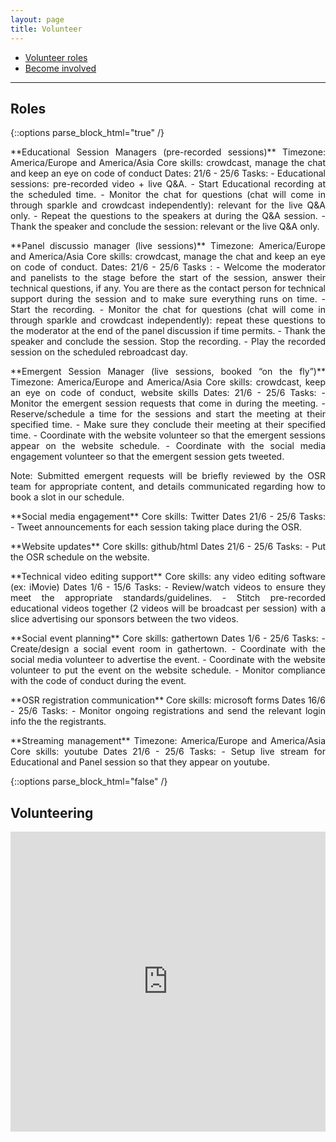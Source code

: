 ```yaml
---
layout: page
title: Volunteer
---
```


- [Volunteer roles](#Roles)
- [Become involved](#Volunteering)

---


## Roles
{::options parse_block_html="true" /}

<p align="justify">**Educational Session Managers (pre-recorded sessions)**  
  Timezone: America/Europe and America/Asia  
  Core skills: crowdcast, manage the chat and keep an eye on code of conduct  
  Dates: 21/6 - 25/6  
  Tasks:  
    - Educational sessions: pre-recorded video + live Q&A.  
    - Start Educational recording at the scheduled time.  
    - Monitor the chat for questions (chat will come in through sparkle and crowdcast independently): relevant for the live Q&A only.  
    - Repeat the questions to the speakers at during the Q&A session.  
    - Thank the speaker and conclude the session: relevant or the live Q&A only.
</p>
<p align="justify">
**Panel discussio manager (live sessions)**  
  Timezone: America/Europe and America/Asia  
  Core skills: crowdcast, manage the chat and keep an eye on code of conduct.  
  Dates: 21/6 - 25/6  
  Tasks :  
    - Welcome the moderator and panelists to the stage before the start of the session, answer their technical questions, if any. You are there as the contact person for technical support during the session and to make sure everything runs on time.  
    - Start the recording.  
    - Monitor the chat for questions (chat will come in through sparkle and crowdcast independently): repeat these questions to the moderator at the end of the panel discussion if time permits.  
    - Thank the speaker and conclude the session. Stop the recording.  
    - Play the recorded session on the scheduled rebroadcast day.
</p>
<p align="justify">
**Emergent Session Manager (live sessions, booked “on the fly”)**  
  Timezone: America/Europe and America/Asia  
  Core skills: crowdcast, keep an eye on code of conduct, website skills  
  Dates: 21/6 - 25/6  
  Tasks:  
    - Monitor the emergent session requests that come in during the meeting.  
    - Reserve/schedule a time for the sessions and start the meeting at their specified time.  
    - Make sure they conclude their meeting at their specified time.  
    - Coordinate with the website volunteer so that the emergent sessions appear on the website schedule.  
    - Coordinate with the social media engagement volunteer so that the emergent session gets tweeted.
</p>
<p align="justify">
Note: Submitted emergent requests will be briefly reviewed by the OSR team for appropriate content, and details communicated regarding how to book a slot in our schedule.
</p>
<p align="justify">
**Social media engagement**  
  Core skills: Twitter  
  Dates 21/6 - 25/6  
  Tasks:  
    - Tweet announcements for each session taking place during the OSR.
</p>
<p align="justify">
**Website updates**  
Core skills: github/html  
Dates 21/6 - 25/6  
Tasks:  
    - Put the OSR schedule on the website.
</p>
<p align="justify">
**Technical video editing support**  
  Core skills: any video editing software (ex: iMovie)  
  Dates 1/6 - 15/6  
  Tasks:  
    - Review/watch videos to ensure they meet the appropriate standards/guidelines.  
    - Stitch pre-recorded educational videos together (2 videos will be broadcast per session) with a slice advertising our sponsors between the two videos.
</p>
<p align="justify">
**Social event planning**  
  Core skills: gathertown  
  Dates 1/6 - 25/6  
  Tasks:  
    - Create/design a social event room in gathertown.  
    - Coordinate with the social media volunteer to advertise the event.  
    - Coordinate with the website volunteer to put the event on the website schedule.  
    - Monitor compliance with the code of conduct during the event.  
</p>
<p align="justify">
**OSR registration communication**  
  Core skills: microsoft forms  
  Dates 16/6 - 25/6  
  Tasks:  
    - Monitor ongoing registrations and send the relevant login info the the registrants.
</p>
<p align="justify">
**Streaming management**  
  Timezone: America/Europe and America/Asia  
  Core skills: youtube  
  Dates 21/6 - 25/6  
  Tasks:  
    - Setup live stream for Educational and Panel session so that they appear on youtube.
</p>
{::options parse_block_html="false" /}

<br>

## Volunteering
<iframe width="640px" height= "480px" src= "https://forms.office.com/Pages/ResponsePage.aspx?id=DQSIkWdsW0yxEjajBLZtrQAAAAAAAAAAAAMAAC9pqdJUNUhXUk5NNU1EUU42UllOUExWODRHU1g3SS4u&embed=true" frameborder= "0" marginwidth= "0" marginheight= "0" style= "border: none; max-width:100%; max-height:100vh" allowfullscreen webkitallowfullscreen mozallowfullscreen msallowfullscreen> </iframe>
